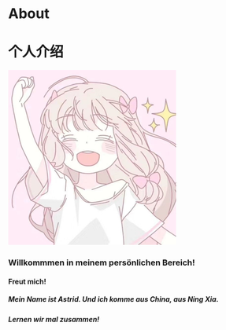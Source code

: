 # About

# 个人介绍

<img src="index.assets/15800581597002.jpeg" alt="15800581597002" style="zoom: 50%;" />

### Willkommmen in meinem persönlichen Bereich!

#### Freut mich!

##### Mein Name ist Astrid. Und ich komme aus China, aus Ning Xia.

##### Lernen wir mal zusammen!
